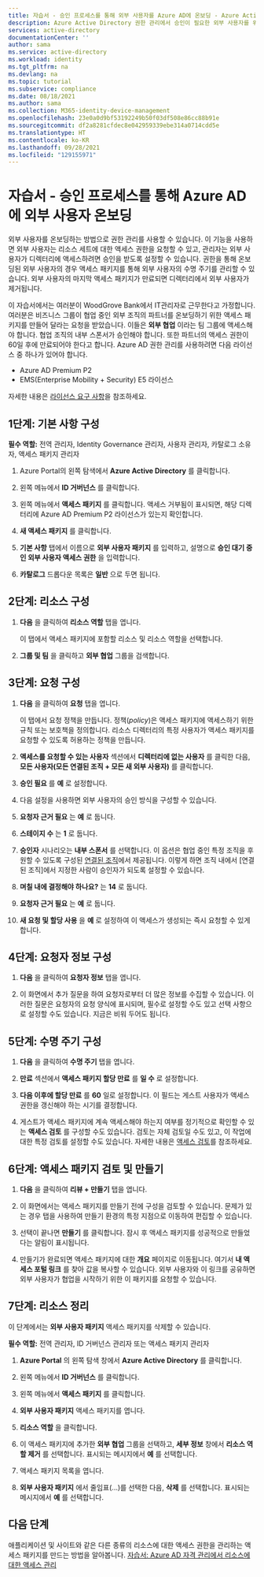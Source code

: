 ```yaml
---
title: 자습서 - 승인 프로세스를 통해 외부 사용자를 Azure AD에 온보딩 - Azure Active Directory
description: Azure Active Directory 권한 관리에서 승인이 필요한 외부 사용자를 위한 액세스 패키지를 만드는 방법을 설명하는 단계별 자습서입니다.
services: active-directory
documentationCenter: ''
author: sama
ms.service: active-directory
ms.workload: identity
ms.tgt_pltfrm: na
ms.devlang: na
ms.topic: tutorial
ms.subservice: compliance
ms.date: 08/18/2021
ms.author: sama
ms.collection: M365-identity-device-management
ms.openlocfilehash: 23e0a0d9bf53192249b50f03df508e86cc88b91e
ms.sourcegitcommit: df2a8281cfdec8e042959339ebe314a0714cdd5e
ms.translationtype: HT
ms.contentlocale: ko-KR
ms.lasthandoff: 09/28/2021
ms.locfileid: "129155971"
---
```

# <a name="tutorial---onboard-external-users-to-azure-ad-through-an-approval-process"></a>자습서 - 승인 프로세스를 통해 Azure AD에 외부 사용자 온보딩

외부 사용자를 온보딩하는 방법으로 권한 관리를 사용할 수 있습니다. 이 기능을 사용하면 외부 사용자는 리소스 세트에 대한 액세스 권한을 요청할 수 있고, 관리자는 외부 사용자가 디렉터리에 액세스하려면 승인을 받도록 설정할 수 있습니다. 권한을 통해 온보딩된 외부 사용자의 경우 액세스 패키지를 통해 외부 사용자의 수명 주기를 관리할 수 있습니다. 외부 사용자의 마지막 액세스 패키지가 만료되면 디렉터리에서 외부 사용자가 제거됩니다.

이 자습서에서는 여러분이 WoodGrove Bank에서 IT관리자로 근무한다고 가정합니다. 여러분은 비즈니스 그룹이 협업 중인 외부 조직의 파트너를 온보딩하기 위한 액세스 패키지를 만들어 달라는 요청을 받았습니다. 이들은 **외부 협업** 이라는 팀 그룹에 액세스해야 합니다. 협업 조직의 내부 스폰서가 승인해야 합니다. 또한 파트너의 액세스 권한이 60일 후에 만료되어야 한다고 합니다.
Azure AD 권한 관리를 사용하려면 다음 라이선스 중 하나가 있어야 합니다.

- Azure AD Premium P2
- EMS(Enterprise Mobility + Security) E5 라이선스

자세한 내용은 [라이선스 요구 사항](entitlement-management-overview.md#license-requirements)을 참조하세요.

## <a name="step-1-configure-basics"></a>1단계: 기본 사항 구성

**필수 역할:** 전역 관리자, Identity Governance 관리자, 사용자 관리자, 카탈로그 소유자, 액세스 패키지 관리자

1. Azure Portal의 왼쪽 탐색에서 **Azure Active Directory** 를 클릭합니다.

2. 왼쪽 메뉴에서 **ID 거버넌스** 를 클릭합니다.

3. 왼쪽 메뉴에서 **액세스 패키지** 를 클릭합니다. 액세스 거부됨이 표시되면, 해당 디렉터리에 Azure AD Premium P2 라이선스가 있는지 확인합니다.

4. **새 액세스 패키지** 를 클릭합니다.

5. **기본 사항** 탭에서 이름으로 **외부 사용자 패키지** 를 입력하고, 설명으로 **승인 대기 중인 외부 사용자 액세스 권한** 을 입력합니다.

6. **카탈로그** 드롭다운 목록은 **일반** 으로 두면 됩니다.

## <a name="step-2-configure-resources"></a>2단계: 리소스 구성

1. **다음** 을 클릭하여 **리소스 역할** 탭을 엽니다.
 
   이 탭에서 액세스 패키지에 포함할 리소스 및 리소스 역할을 선택합니다.

2. **그룹 및 팀** 을 클릭하고 **외부 협업** 그룹을 검색합니다.

## <a name="step-3-configure-requests"></a>3단계: 요청 구성

1. **다음** 을 클릭하여 **요청** 탭을 엽니다.

   이 탭에서 요청 정책을 만듭니다. 정책(*policy*)은 액세스 패키지에 액세스하기 위한 규칙 또는 보호책을 정의합니다. 리소스 디렉터리의 특정 사용자가 액세스 패키지를 요청할 수 있도록 허용하는 정책을 만듭니다.

2. **액세스를 요청할 수 있는 사용자** 섹션에서 **디렉터리에 없는 사용자** 를 클릭한 다음, **모든 사용자(모든 연결된 조직 + 모든 새 외부 사용자)** 를 클릭합니다.

3. **승인 필요** 를 **예** 로 설정합니다.

4. 다음 설정을 사용하면 외부 사용자의 승인 방식을 구성할 수 있습니다.

5. **요청자 근거 필요** 는 **예** 로 둡니다.

6. **스테이지 수** 는 **1** 로 둡니다.

7. **승인자** 시나리오는 **내부 스폰서** 를 선택합니다. 이 옵션은 협업 중인 특정 조직을 후원할 수 있도록 구성된 [연결된 조직](entitlement-management-organization.md)에서 제공됩니다. 이렇게 하면 조직 내에서 [연결된 조직]에서 지정한 사람이 승인자가 되도록 설정할 수 있습니다. 

8. **며칠 내에 결정해야 하나요?** 는 **14** 로 둡니다.

9. **요청자 근거 필요** 는 **예** 로 둡니다.

10. **새 요청 및 할당 사용** 을 **예** 로 설정하여 이 액세스가 생성되는 즉시 요청할 수 있게 합니다.

## <a name="step-4-configure-requestor-information"></a>4단계: 요청자 정보 구성

1. **다음** 을 클릭하여 **요청자 정보** 탭을 엽니다.

2. 이 화면에서 추가 질문을 하여 요청자로부터 더 많은 정보를 수집할 수 있습니다. 이러한 질문은 요청자의 요청 양식에 표시되며, 필수로 설정할 수도 있고 선택 사항으로 설정할 수도 있습니다. 지금은 비워 두어도 됩니다.

## <a name="step-5-configure-lifecycle"></a>5단계: 수명 주기 구성

1. **다음** 을 클릭하여 **수명 주기** 탭을 엽니다.

2. **만료** 섹션에서 **액세스 패키지 할당 만료** 를 **일 수** 로 설정합니다.

3. **다음 이후에 할당 만료** 를 **60** 일로 설정합니다. 이 필드는 게스트 사용자가 액세스 권한을 갱신해야 하는 시기를 결정합니다.

4. 게스트가 액세스 패키지에 계속 액세스해야 하는지 여부를 정기적으로 확인할 수 있는 **액세스 검토** 를 구성할 수도 있습니다. 검토는 자체 검토일 수도 있고, 이 작업에 대한 특정 검토를 설정할 수도 있습니다. 자세한 내용은 [액세스 검토](entitlement-management-access-reviews-create.md)를 참조하세요.

## <a name="step-6-review-and-create-your-access-package"></a>6단계: 액세스 패키지 검토 및 만들기

1. **다음** 을 클릭하여 **리뷰 + 만들기** 탭을 엽니다.

2. 이 화면에서는 액세스 패키지를 만들기 전에 구성을 검토할 수 있습니다. 문제가 있는 경우 탭을 사용하여 만들기 환경의 특정 지점으로 이동하여 편집할 수 있습니다.

3. 선택이 끝나면 **만들기** 를 클릭합니다. 잠시 후 액세스 패키지를 성공적으로 만들었다는 알림이 표시됩니다.

4. 만들기가 완료되면 액세스 패키지에 대한 **개요** 페이지로 이동됩니다. 여기서 **내 액세스 포털 링크** 를 찾아 값을 복사할 수 있습니다. 외부 사용자와 이 링크를 공유하면 외부 사용자가 협업을 시작하기 위한 이 패키지를 요청할 수 있습니다.

## <a name="step-7-clean-up-resources"></a>7단계: 리소스 정리

이 단계에서는 **외부 사용자 패키지** 액세스 패키지를 삭제할 수 있습니다. 

**필수 역할:** 전역 관리자, ID 거버넌스 관리자 또는 액세스 패키지 관리자

1. **Azure Portal** 의 왼쪽 탐색 창에서 **Azure Active Directory** 를 클릭합니다.

2. 왼쪽 메뉴에서 **ID 거버넌스** 를 클릭합니다.

3. 왼쪽 메뉴에서 **액세스 패키지** 를 클릭합니다. 

4. **외부 사용자 패키지** 액세스 패키지를 엽니다. 

5. **리소스 역할** 을 클릭합니다.

6. 이 액세스 패키지에 추가한 **외부 협업** 그룹을 선택하고, **세부 정보** 창에서 **리소스 역할 제거** 를 선택합니다. 표시되는 메시지에서 **예** 를 선택합니다.

7. 액세스 패키지 목록을 엽니다.

8. **외부 사용자 패키지** 에서 줄임표(...)를 선택한 다음, **삭제** 를 선택합니다. 표시되는 메시지에서 **예** 를 선택합니다.

## <a name="next-steps"></a>다음 단계

애플리케이션 및 사이트와 같은 다른 종류의 리소스에 대한 액세스 권한을 관리하는 액세스 패키지를 만드는 방법을 알아봅니다. [자습서: Azure AD 자격 관리에서 리소스에 대한 액세스 관리](/active-directory/governance/entitlement-management-access-package-first.md)
